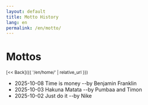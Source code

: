 ```yaml
---
layout: default
title: Motto History
lang: en
permalink: /en/motto/
---
```

# Mottos

<sub>[<< Back]({{ '/en/home/' | relative_url }})</sub>

* 2025-10-08 Time is money  --by Benjamin Franklin
* 2025-10-03 Hakuna Matata  --by Pumbaa and Timon
* 2025-10-02 Just do it  --by Nike